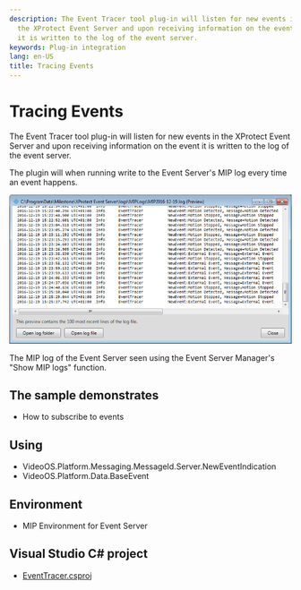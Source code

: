 ```yaml
---
description: The Event Tracer tool plug-in will listen for new events in
  the XProtect Event Server and upon receiving information on the event
  it is written to the log of the event server.
keywords: Plug-in integration
lang: en-US
title: Tracing Events
---
```


# Tracing Events

The Event Tracer tool plug-in will listen for new events in the XProtect
Event Server and upon receiving information on the event it is written
to the log of the event server.

The plugin will when running write to the Event Server\'s MIP log every
time an event happens.

![Event Server Log Viewer](ESlogviewer.png)

The MIP log of the Event Server seen using the Event Server Manager\'s
\"Show MIP logs\" function.

## The sample demonstrates

-   How to subscribe to events

## Using

-   VideoOS.Platform.Messaging.MessageId.Server.NewEventIndication
-   VideoOS.Platform.Data.BaseEvent

## Environment

-   MIP Environment for Event Server

## Visual Studio C\# project

-   [EventTracer.csproj](javascript:openLink('..\\\\PluginSamples\\\\EventTracer\\\\EventTracer.csproj');)
